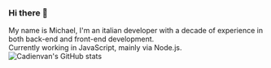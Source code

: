 ### Hi there 👋
My name is Michael, I'm an italian developer with a decade of experience in both back-end and front-end development.  
Currently working in JavaScript, mainly via Node.js.  
![Cadienvan's GitHub stats](https://github-readme-stats.vercel.app/api?username=Cadienvan&count_private=true&show_icons=true)
